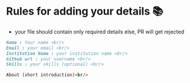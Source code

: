 # Rules for adding your details 📚
- your file should contain only required details else, PR will get rejected

```markdown
Name : Your name <br/>
Email : your email <br/>
Institution Name : your institution name <br/>
Github url : your username <br/>
Skills : your skills (optional) <br/>

About (short introduction)<br/>
```